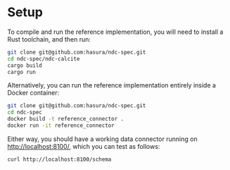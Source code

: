 # Setup

To compile and run the reference implementation, you will need to install a Rust toolchain, and then run:

```bash
git clone git@github.com:hasura/ndc-spec.git
cd ndc-spec/ndc-calcite
cargo build
cargo run
```

Alternatively, you can run the reference implementation entirely inside a Docker container:

```bash
git clone git@github.com:hasura/ndc-spec.git
cd ndc-spec
docker build -t reference_connector .
docker run -it reference_connector
```

Either way, you should have a working data connector running on <http://localhost:8100/>, which you can test as follows:

```bash
curl http://localhost:8100/schema
```